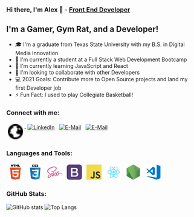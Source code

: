 ### Hi there, I'm Alex 👋 - [Front End Developer](https://www.galexwade.com/)

## I'm a Gamer, Gym Rat, and a Developer!
- 🎓 I'm a graduate from Texas State University with my B.S. in Digital Media Innovation
- 🎒 I'm currently a student at a Full Stack Web Development Bootcamp
- 🌱 I'm currently learning JavaScript and React
- 👯 I'm looking to collaborate with other Developers
- 💻 2021 Goals: Contribute more to Open Source projects and land my first Developer job
- ⚡ Fun Fact: I used to play Collegiate Basketball!

### Connect with me:
<a href="https://www.galexwade.com/" target="_blank" rel="noopener noreferrer"> <img src="https://raw.githubusercontent.com/iconic/open-iconic/master/svg/globe.svg" alt="Portfolio" height="40" style="vertical-align:top; margin:4px"> </a>
 <a href="https://linkedin.com/in/alexwade25" target="_blank" rel="noopener noreferrer"> <img src="https://cdn.jsdelivr.net/npm/simple-icons@v3/icons/linkedin.svg" alt="LinkedIn" height="40" style="vertical-align:top; margin:4px"></a>
 <a href="mailto:galexwadejr@yahoo.com" target="_blank" rel="noopener noreferrer"> <img src="https://cdn.jsdelivr.net/npm/simple-icons@v3/icons/gmail.svg" alt="E-Mail" height="40" style="vertical-align:top; margin:4px"></a>
 <a href="https://www.linkedin.com/in/alexwade25/" target="_blank" rel="noopener noreferrer"> <img src="https://cdn.jsdelivr.net/npm/simple-icons@v3/icons/linkedin.svg" alt="E-Mail" height="40" style="vertical-align:top; margin:4px"></a>


### Languages and Tools:
<p align="left">
<img src="https://raw.githubusercontent.com/github/explore/80688e429a7d4ef2fca1e82350fe8e3517d3494d/topics/html/html.png" alt="HTML5" height="40" style="vertical-align:top; margin:4px">
<img src="https://raw.githubusercontent.com/github/explore/80688e429a7d4ef2fca1e82350fe8e3517d3494d/topics/css/css.png" alt="CSS3" height="40" style="vertical-align:top; margin:4px">
<img src="https://raw.githubusercontent.com/github/explore/80688e429a7d4ef2fca1e82350fe8e3517d3494d/topics/sass/sass.png" alt="Sass" height="40" style="vertical-align:top; margin:4px">
<img src="https://raw.githubusercontent.com/github/explore/80688e429a7d4ef2fca1e82350fe8e3517d3494d/topics/bootstrap/bootstrap.png" alt="Bootstrap" height="40" style="vertical-align:top; margin:4px">
<img src="https://raw.githubusercontent.com/github/explore/80688e429a7d4ef2fca1e82350fe8e3517d3494d/topics/javascript/javascript.png" alt="Javascript" height="40" style="vertical-align:top; margin:4px">
<img src="https://raw.githubusercontent.com/github/explore/80688e429a7d4ef2fca1e82350fe8e3517d3494d/topics/react/react.png" alt="React" height="40" style="vertical-align:top; margin:4px">
<img src="https://raw.githubusercontent.com/github/explore/80688e429a7d4ef2fca1e82350fe8e3517d3494d/topics/nodejs/nodejs.png" alt="NodeJs" height="40" style="vertical-align:top; margin:4px">
<img src="https://raw.githubusercontent.com/github/explore/80688e429a7d4ef2fca1e82350fe8e3517d3494d/topics/visual-studio-code/visual-studio-code.png" alt="VS Code" height="40" style="vertical-align:top; margin:4px"
</p>

### GitHub Stats:
![GitHub stats](https://github-readme-stats.vercel.app/api?username=galexwade&show_icons=true&theme=tokyonight)
![Top Langs](https://github-readme-stats.vercel.app/api/top-langs/?username=galexwade&theme=tokyonight)

